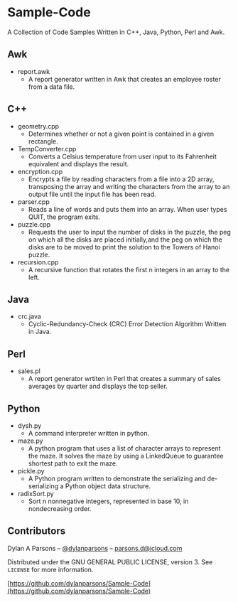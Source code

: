 # Sample-Code

A Collection of Code Samples Written in C++, Java, Python, Perl and Awk.

## Awk

* report.awk
    * A report generator written in Awk that creates an employee roster from a data file.

## C++

* geometry.cpp
    * Determines whether or not a given point is contained in a given rectangle.
* TempConverter.cpp
    * Converts a Celsius temperature from user input to its Fahrenheit equivalent and displays the result.
* encryption.cpp
    * Encrypts a file by reading characters from a file into a 2D array, transposing the array and 
      writing the characters from the array to an output file until the input file has been read.
* parser.cpp
    *  Reads a line of words and puts them into an array. When user types QUIT, the program exits.
* puzzle.cpp
    * Requests the user to input the number of disks in the puzzle, the peg on which all the disks are placed 
      initially,and the peg on which the disks are to be moved to print the solution to the Towers of Hanoi puzzle.
* recursion.cpp
    * A recursive function that rotates the first n integers in an array to the left.

## Java

* crc.java
    *  Cyclic-Redundancy-Check (CRC) Error Detection Algorithm Written in Java.

## Perl

* sales.pl
    * A report generator wrtiten in Perl that creates a summary of sales averages by quarter and displays the top seller.

## Python

* dysh.py
    * A command interpreter written in python.
* maze.py
    * A python program that uses a list of character arrays to represent the maze. It solves the maze by using 
      a LinkedQueue to guarantee shortest path to exit the maze.
* pickle.py
    * A Python program written to demonstrate the serializing and de-serializing a Python object data structure.
* radixSort.py
    * Sort n nonnegative integers, represented in base 10, in nondecreasing order.

## Contributors

Dylan A Parsons – [@dylanparsons](https://github.com/dylanparsons) – parsons.d@icloud.com

Distributed under the  GNU GENERAL PUBLIC LICENSE, version 3. See ``LICENSE`` for more information.

[https://github.com/dylanparsons/Sample-Code](https://github.com/dylanparsons/Sample-Code)
